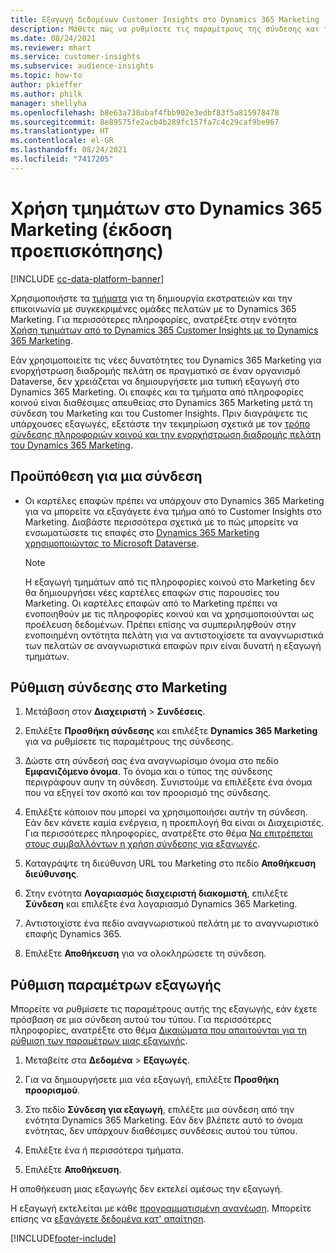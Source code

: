 ```yaml
---
title: Εξαγωγή δεδομένων Customer Insights στο Dynamics 365 Marketing
description: Μάθετε πώς να ρυθμίσετε τις παραμέτρους της σύνδεσης και της εξαγωγής στο Dynamics 365 Marketing.
ms.date: 08/24/2021
ms.reviewer: mhart
ms.service: customer-insights
ms.subservice: audience-insights
ms.topic: how-to
author: pkieffer
ms.author: philk
manager: shellyha
ms.openlocfilehash: b8e63a738abaf4fbb902e3edbf83f5a815978478
ms.sourcegitcommit: 8e89575fe2acb4b289fc157fa7c4c29caf9be967
ms.translationtype: HT
ms.contentlocale: el-GR
ms.lasthandoff: 08/24/2021
ms.locfileid: "7417205"
---
```

# <a name="use-segments-in-dynamics-365-marketing-preview"></a>Χρήση τμημάτων στο Dynamics 365 Marketing (έκδοση προεπισκόπησης)

[!INCLUDE [cc-data-platform-banner](../includes/cc-data-platform-banner.md)]

Χρησιμοποιήστε τα [τμήματα](segments.md) για τη δημιουργία εκστρατειών και την επικοινωνία με συγκεκριμένες ομάδες πελατών με το Dynamics 365 Marketing. Για περισσότερες πληροφορίες, ανατρέξτε στην ενότητα [Χρήση τμημάτων από το Dynamics 365 Customer Insights με το Dynamics 365 Marketing](/dynamics365/marketing/customer-insights-segments).

Εάν χρησιμοποιείτε τις νέες δυνατότητες του Dynamics 365 Marketing για ενορχήστρωση διαδρομής πελάτη σε πραγματικό σε έναν οργανισμό Dataverse, δεν χρειάζεται να δημιουργήσετε μια τυπική εξαγωγή στο Dynamics 365 Marketing. Οι επαφές και τα τμήματα από πληροφορίες κοινού είναι διαθέσιμες απευθείας στο Dynamics 365 Marketing μετά τη σύνδεση του Marketing και του Customer Insights. Πριν διαγράψετε τις υπάρχουσες εξαγωγές, εξετάστε την τεκμηρίωση σχετικά με τον [τρόπο σύνδεσης πληροφοριών κοινού και την ενορχήστρωση διαδρομής πελάτη του Dynamics 365 Marketing](/dynamics365/marketing/real-time-marketing-ci-profile).

## <a name="prerequisite-for-a-connection"></a>Προϋπόθεση για μια σύνδεση

- Οι καρτέλες επαφών πρέπει να υπάρχουν στο Dynamics 365 Marketing για να μπορείτε να εξαγάγετε ένα τμήμα από το Customer Insights στο Marketing. Διαβάστε περισσότερα σχετικά με το πώς μπορείτε να ενσωματώσετε τις επαφές στο [Dynamics 365 Marketing χρησιμοποιώντας το Microsoft Dataverse](connect-power-query.md).

  > [!NOTE]
  > Η εξαγωγή τμημάτων από τις πληροφορίες κοινού στο Marketing δεν θα δημιουργήσει νέες καρτέλες επαφών στις παρουσίες του Marketing. Οι καρτέλες επαφών από το Marketing πρέπει να ενοποιηθούν με τις πληροφορίες κοινού και να χρησιμοποιούνται ως προέλευση δεδομένων. Πρέπει επίσης να συμπεριληφθούν στην ενοποιημένη οντότητα πελάτη για να αντιστοιχίσετε τα αναγνωριστικά των πελατών σε αναγνωριστικά επαφών πριν είναι δυνατή η εξαγωγή τμημάτων.

## <a name="set-up-connection-to-marketing"></a>Ρύθμιση σύνδεσης στο Marketing

1. Μετάβαση στον **Διαχειριστή** > **Συνδέσεις**.

1. Επιλέξτε **Προσθήκη σύνδεσης** και επιλέξτε **Dynamics 365 Marketing** για να ρυθμίσετε τις παραμέτρους της σύνδεσης.

1. Δώστε στη σύνδεσή σας ένα αναγνωρίσιμο όνομα στο πεδίο **Εμφανιζόμενο όνομα**. Το όνομα και ο τύπος της σύνδεσης περιγράφουν αυην τη σύνδεση. Συνιστούμε να επιλέξετε ένα όνομα που να εξηγεί τον σκοπό και τον προορισμό της σύνδεσης.

1. Επιλέξτε κάποιον που μπορεί να χρησιμοποιήσει αυτήν τη σύνδεση. Εάν δεν κάνετε καμία ενέργεια, η προεπιλογή θα είναι οι Διαχειριστές. Για περισσότερες πληροφορίες, ανατρέξτε στο θέμα [Να επιτρέπεται στους συμβαλλόντων η χρήση σύνδεσης για εξαγωγές](connections.md#allow-contributors-to-use-a-connection-for-exports).

1. Καταγράψτε τη διεύθυνση URL του Marketing στο πεδίο **Αποθήκευση διεύθυνσης**.

1. Στην ενότητα **Λογαριασμός διαχειριστή διακομιστή**, επιλέξτε **Σύνδεση** και επιλέξτε ένα λογαριασμό Dynamics 365 Marketing.

1. Αντιστοιχίστε ένα πεδίο αναγνωριστικού πελάτη με το αναγνωριστικό επαφής Dynamics 365.

1. Επιλέξτε **Αποθήκευση** για να ολοκληρώσετε τη σύνδεση. 

## <a name="configure-an-export"></a>Ρύθμιση παραμέτρων εξαγωγής

Μπορείτε να ρυθμίσετε τις παραμέτρους αυτής της εξαγωγής, εάν έχετε πρόσβαση σε μια σύνδεση αυτού του τύπου. Για περισσότερες πληροφορίες, ανατρέξτε στο θέμα [Δικαιώματα που απαιτούνται για τη ρύθμιση των παραμέτρων μιας εξαγωγής](export-destinations.md#set-up-a-new-export).

1. Μεταβείτε στα **Δεδομένα** > **Εξαγωγές**.

1. Για να δημιουργήσετε μια νέα εξαγωγή, επιλέξτε **Προσθήκη προορισμού**.

1. Στο πεδίο **Σύνδεση για εξαγωγή**, επιλέξτε μια σύνδεση από την ενότητα Dynamics 365 Marketing. Εάν δεν βλέπετε αυτό το όνομα ενότητας, δεν υπάρχουν διαθέσιμες συνδέσεις αυτού του τύπου.

1. Επιλέξτε ένα ή περισσότερα τμήματα.

1. Επιλέξτε **Αποθήκευση**.

Η αποθήκευση μιας εξαγωγής δεν εκτελεί αμέσως την εξαγωγή.

Η εξαγωγή εκτελείται με κάθε [προγραμματισμένη ανανέωση](system.md#schedule-tab). Μπορείτε επίσης να [εξαγάγετε δεδομένα κατ' απαίτηση](export-destinations.md#run-exports-on-demand). 

[!INCLUDE[footer-include](../includes/footer-banner.md)]
